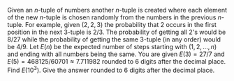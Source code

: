 Given an $n$-tuple of numbers another $n$-tuple is created where each element of the new $n$-tuple is chosen randomly from the numbers in the previous $n$-tuple. For example, given $(2,2,3)$ the probability that $2$ occurs in the first position in the next 3-tuple is $2/3$. The probability of getting all $2$'s would be $8/27$ while the probability of getting the same 3-tuple (in any order) would be $4/9$.
Let $E(n)$ be the expected number of steps starting with $(1,2,\ldots,n)$ and ending with all numbers being the same.
You are given $E(3) = 27/7$ and $E(5) = 468125/60701 \approx 7.711982$ rounded to 6 digits after the decimal place.
Find $E(10^3)$. Give the answer rounded to 6 digits after the decimal place.